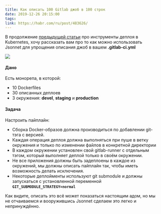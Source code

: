 ```yaml
---
title: Как описать 100 Gitlab джоб в 100 строк 
date: 2019-12-26 20:15:00
tags:
link: https://habr.com/ru/post/483626/
---
```


В продолжение [предыдущей статьи](https://habr.com/ru/post/481662/) про инструменты деплоя в Kubernetes, хочу рассказать вам про то как можно использовать Jsonnet для упрощения описания джоб в вашем **.gitlab-ci.yml**

![](https://jsonnet.org/img/isologo.svg)

#### Дано
Есть монорепа, в которой:
* 10 Dockerfiles
* 30 описанных деплоев
* 3 окружения: **devel**, **staging** и **production**

#### Задача
Настроить пайплайн:
* Сборка Docker-образов должна производиться по добавлении git-тэга с версией. 
* Каждая операция деплоя должна выполняться при пуше в ветку окружения и только по изменении файлов в конкретной директории
* В каждом окружении установлен свой gitlab-runner с отдельным тэгом, который выполняет деплой только в своём окружении.
* Не все приложения должны быть задеплоены в каждое из окружений, мы должны описать пайплайн так, чтобы иметь возможность делать исключения.
* Некоторые деплойменты используют git submodule и должны запускаться с установленной переменной **`GIT_SUBMODULE_STRATEGY=normal`**

Как видите, описать это всё может показаться настоящим адом, но мы не отчаиваемся и вооружившись Jsonnet сделаем это легко и непринуждённо. 

<!--more-->
